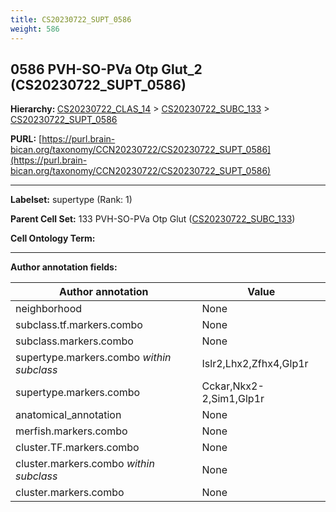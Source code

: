```yaml
---
title: CS20230722_SUPT_0586
weight: 586
---
```

## 0586 PVH-SO-PVa Otp Glut_2 (CS20230722_SUPT_0586)
<b>Hierarchy: </b>
[CS20230722_CLAS_14](../CS20230722_CLAS_14) >
[CS20230722_SUBC_133](../CS20230722_SUBC_133) >
[CS20230722_SUPT_0586](../CS20230722_SUPT_0586)

**PURL:** [https://purl.brain-bican.org/taxonomy/CCN20230722/CS20230722_SUPT_0586](https://purl.brain-bican.org/taxonomy/CCN20230722/CS20230722_SUPT_0586)

---


**Labelset:** supertype (Rank: 1)

**Parent Cell Set:** 133 PVH-SO-PVa Otp Glut ([CS20230722_SUBC_133](../CS20230722_SUBC_133))



**Cell Ontology Term:** 

[MARKER GENES.]: #


---

[TRANSFERRED ANNOTATIONS.]: #


[AUTHOR ANNOTATION FIELDS.]: #


**Author annotation fields:**

| Author annotation | Value |
|-------------------|-------|
|neighborhood|None|
|subclass.tf.markers.combo|None|
|subclass.markers.combo|None|
|supertype.markers.combo _within subclass_|Islr2,Lhx2,Zfhx4,Glp1r|
|supertype.markers.combo|Cckar,Nkx2-2,Sim1,Glp1r|
|anatomical_annotation|None|
|merfish.markers.combo|None|
|cluster.TF.markers.combo|None|
|cluster.markers.combo _within subclass_|None|
|cluster.markers.combo|None|
